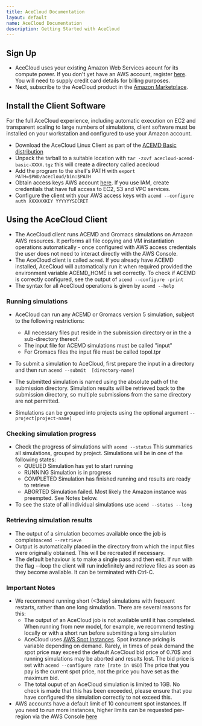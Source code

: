 ```yaml
---
title: AceCloud Documentation
layout: default
name: AceCloud Documentation
description: Getting Started with AceCloud
---
```



## Sign Up

* AceCloud uses your existing Amazon Web Services acount for its compute power. If you don't yet have an AWS account, register <a href="http://aws.amazon.com/">here</a>. You will need to supply credit card details for billing purposes.
* Next, subscribe to the AceCloud product in the <a href="https://aws.amazon.com/marketplace/pp/B00Q5ECSOG">Amazon Marketplace</a>.

<!--
## Quick Start

* If you just want to run a single simulation, or quickly test performance then simply start a single instance of AceCloud via the Marketplace or EC2 Console.
* Log in using your selected EC2 keypair and the username "ec2-user", using, for example
```ssh -i private.key.pem ec2user@[instance-host-name]```
* Copy simulation input files to the running instance, using scp, for example: 
```scp -i private-key.pem -r [inputdirectory] ec2-user@[instance-host-name]:.```
* Run ACEMD or Gromacs directly on the command line with "acemd" or "mdrun".
-->

## Install the Client Software

For the full AceCloud experience, including automatic execution on EC2 and transparent scaling to large numbers of simulations, client software must be installed on your workstation and configured to use your Amazon account.

* Download the AceCloud Linux Client as part of the <a href="http://www.acellera.com/products/molecular-dynamics-software-gpu-acemd/getacemd/">ACEMD Basic distribution</a>
* Unpack the tarball to a suitable location with
```tar -zxvf acecloud-acemd-basic-XXXX.tgz```
this will create a directory called acecloud
* Add the program to the shell's PATH with
```export PATH=$PWD/acecloud/bin:$PATH```
* Obtain access keys AWS account <a href="https://console.aws.amazon.com/iam/home?nc2=h_m_sc#security_credential">here</a>. If you use IAM, create credentials that have full access to EC2, S3 and VPC services.
* Configure the client with your AWS access keys with
```acemd --configure auth XXXXXXKEY YYYYYYSECRET```

## Using the AceCloud Client

* The AceCloud client runs ACEMD and Gromacs simulations on Amazon AWS resources. It performs all file copying and VM instantiation operations automatically - once configured with AWS access credentials the user does not need to interact directly with the AWS Console.
* The AceCloud client is called ```acemd```. If you already have ACEMD installed, AceCloud will automatically run it when required provided the environment variable ACEMD_HOME is set correctly. To check if ACEMD is correctly configured, see the output of 
```acemd --configure -print``` 
* The syntax for all AceCloud operations is given by
```acemd --help```

### Running simulations

* AceCloud can run any ACEMD or Gromacs version 5 simulation, subject to the following restrictions:
  * All necessary files put reside in the submission directory or in the a sub-directory thereof.
  * The input file for ACEMD simulations must be called "input"
  * For Gromacs files the input file must be called topol.tpr


* To submit a simulation to AceCloud, first prepare the input in a directory and then run
```acemd --submit  [directory-name]```
* The submitted simulation is named using the absolute path of the submission directory. Simulation results will be retrieved back to the submission directory, so multiple submissions from the same directory are not permitted.
* Simulations can be grouped into projects using the optional argument ```--project[project-name]```

### Checking simulation progress

* Check the progress of simulations with
```acemd --status```
This summaries all simulations, grouped by project. Simulations will be in one of the following states:
  * QUEUED Simulation has yet to start running
  * RUNNING Simulation is in progress
  * COMPLETED Simulation has finished running and results are ready to retrieve
  * ABORTED Simulation failed. Most likely the Amazon instance was preempted. See Notes below.
* To see the state of all individual simulations use
```acemd --status --long```


### Retrieving simulation results

* The output of a simulation becomes available once the job is complete```acemd --retrieve```
* Output is automatically placed in the directory from which the input files were originally obtained. This will be recreated if necessary.
* The default behaviour is to make a single pass and then exit. If run with the flag --loop the client will run indefinitely and retrieve files as soon as they become available. It can be terminated with Ctrl-C. 



### Important Notes

* We recommend running short (<3day) simulations with frequent restarts, rather than one long simulation. There are several reasons for this:
  * The output of an AceCloud job is not available until it has completed. When running from new model, for example, we recommend testing locally or with a short run before submitting a long simulation
  * AceCloud uses <a href="http://aws.amazon.com/ec2/purchasing-options/spot-instances/">AWS Spot Instances</a>. Spot instance pricing is variable depending on demand. Rarely, in times of peak demand the spot price may exceed the default AceCloud bid price of 0.70$ and running simulations may be aborted and results lost.  The bid price is set with
```acemd --configure rate [rate in USD]```
The price that you pay is the current spot price, not the price you have set as the maximum bid.
  * The total ouput of an AceCloud simulation is limited to 1GB. No check is made that this has been exceeded, please ensure that you have configured the simulation correctly to not exceed this.
* AWS accounts have a default limit of 10 concurrent spot instances. If you need to run more instances, higher limits can be requested per-region via the AWS Console <a href="https://console.aws.amazon.com/ec2/v2/home?region=us-west-2#Limits">here</a>
